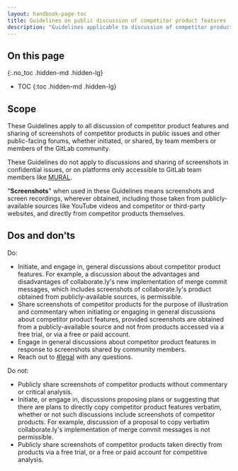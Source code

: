 ```yaml
---
layout: handbook-page-toc
title: Guidelines on public discussion of competitor product features
description: "Guidelines applicable to discussion of competitor product features and sharing of screenshots of competitor products in public issues and other public-facing media."
---
```


## On this page
{:.no_toc .hidden-md .hidden-lg}

- TOC
{:toc .hidden-md .hidden-lg}

## Scope

These Guidelines apply to all discussion of competitor product features and sharing of screenshots of competitor products in public issues and other public-facing forums, whether initiated, or shared, by team members or members of the GitLab community.

These Guidelines do not apply to discussions and sharing of screenshots in confidential issues, or on platforms only accessible to GitLab team members like [MURAL](https://about.gitlab.com/handbook/product/ux/ux-resources/#tools).

"**Screenshots**" when used in these Guidelines means screenshots and screen recordings, wherever obtained, including those taken from publicly-available sources like YouTube videos and competitor or third-party websites, and directly from competitor products themselves.

## Dos and don’ts

Do:
* Initiate, and engage in, general discussions about competitor product features. For example, a discussion about the advantages and disadvantages of collaborate.ly's new implementation of merge commit messages, which includes screenshots of collaborate.ly's product obtained from publicly-available sources, is permissible. 
* Share screenshots of competitor products for the purpose of illustration and commentary when initiating or engaging in general discussions about competitor product features, provided screenshots are obtained from a publicly-available source and not from products accessed via a free trial, or via a free or paid account.
* Engage in general discussions about competitor product features in response to screenshots shared by community members.
* Reach out to [#legal](https://app.slack.com/client/T02592416/C78E74A6L) with any questions.

Do not:
* Publicly share screenshots of competitor products without commentary or critical analysis.
* Initiate, or engage in, discussions proposing plans or suggesting that there are plans to directly copy competitor product features verbatim, whether or not such discussions include screenshots of competitor products. For example, discussion of a proposal to copy verbatim collaborate.ly's implementation of merge commit messages is not permissible. 
* Publicly share screenshots of competitor products taken directly from products via a free trial, or a free or paid account for competitive analysis.
